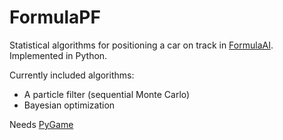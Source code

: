 # FormulaPF

Statistical algorithms for positioning a car on track in [FormulaAI](../../../FormulaAI). Implemented in Python.

Currently included algorithms:
* A particle filter (sequential Monte Carlo)
* Bayesian optimization

Needs [PyGame](http://www.pygame.org)
